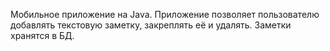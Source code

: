 Мобильное приложение на Java. Приложение позволяет пользователю добавлять текстовую заметку, закреплять её и удалять. Заметки хранятся в БД. 
